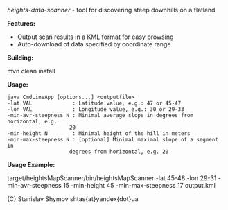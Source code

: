 *heights-data-scanner* - tool for discovering steep downhills on a flatland

**Features:**

- Output scan results in a KML format for easy browsing
- Auto-download of data specified by coordinate range

**Building:**

mvn clean install

**Usage:**

    java CmdLineApp [options...] <outputfile>
    -lat VAL             : Latitude value, e.g.: 47 or 45-47
    -lon VAL             : Longitude value, e.g.: 30 or 29-33
    -min-avr-steepness N : Minimal average slope in degrees from horizontal, e.g.
                        20
    -min-height N        : Minimal height of the hill in meters
    -min-max-steepness N : [optional] Minimal maximal slope of a segment in
                        degrees from horizontal, e.g. 20


**Usage Example:**

target/heightsMapScanner/bin/heightsMapScanner -lat 45-48 -lon 29-31 -min-avr-steepness 15 -min-height 45 -min-max-steepness 17 output.kml


(C) Stanislav Shymov
shtas{at}yandex{dot}ua
